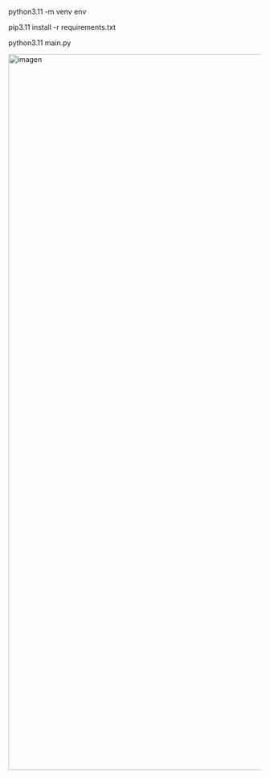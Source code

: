  python3.11 -m venv env                                                                                              

pip3.11 install -r requirements.txt

python3.11 main.py

<img width="1424" alt="imagen" src="https://github.com/Eyner-schoonewolff/web-scraping/assets/80541062/4cf6ef90-03fb-4299-8aa0-dff59e45f1f1">
